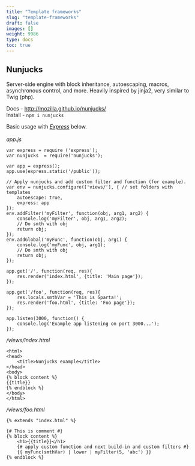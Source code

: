 ```yaml
---
title: "Template frameworks"
slug: "template-frameworks"
draft: false
images: []
weight: 9986
type: docs
toc: true
---
```


## Nunjucks
Server-side engine with block inheritance, autoescaping, macros, asynchronous control, and more. Heavily inspired by jinja2, very similar to Twig (php). 

Docs - http://mozilla.github.io/nunjucks/ <br/>
Install - `npm i nunjucks`<br/>

Basic usage with [*Express*][1] below.<br/><br/>
*app.js*

    var express = require ('express');
    var nunjucks  = require('nunjucks');
    
    var app = express();
    app.use(express.static('/public'));
    
    // Apply nunjucks and add custom filter and function (for example). 
    var env = nunjucks.configure(['views/'], { // set folders with templates
        autoescape: true, 
        express: app
    });
    env.addFilter('myFilter', function(obj, arg1, arg2) {
        console.log('myFilter', obj, arg1, arg2);
        // Do smth with obj
        return obj;  
    });
    env.addGlobal('myFunc', function(obj, arg1) { 
        console.log('myFunc', obj, arg1);
        // Do smth with obj
        return obj;
    });
    
    app.get('/', function(req, res){
        res.render('index.html', {title: 'Main page'});    
    });
    
    app.get('/foo', function(req, res){
        res.locals.smthVar = 'This is Sparta!';
        res.render('foo.html', {title: 'Foo page'});    
    });
    
    app.listen(3000, function() {
        console.log('Example app listening on port 3000...');
    });

*/views/index.html*

    <html>
    <head>
        <title>Nunjucks example</title>
    </head>
    <body>
    {% block content %} 
    {{title}}
    {% endblock %}
    </body>
    </html>

*/views/foo.html*

    {% extends "index.html" %}
    
    {# This is comment #}
    {% block content %}
        <h1>{{title}}</h1>
        {# apply custom function and next build-in and custom filters #}
        {{ myFunc(smthVar) | lower | myFilter(5, 'abc') }} 
    {% endblock %}



  [1]: http://expressjs.com/

